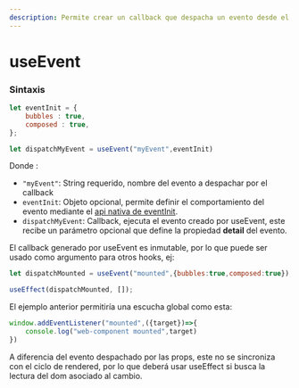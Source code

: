 ```yaml
---
description: Permite crear un callback que despacha un evento desde el web-component
---
```


# useEvent

### Sintaxis

```jsx
let eventInit = {
    bubbles : true, 
    composed : true,
};

let dispatchMyEvent = useEvent("myEvent",eventInit)
```

Donde :

* `"myEvent"`: String requerido, nombre del evento a despachar por el callback
* `eventInit`: Objeto opcional, permite definir el comportamiento del evento mediante el [api nativa de eventInit](https://developer.mozilla.org/es/docs/Web/API/Event/Event).
* `dispatchMyEvent`: Callback, ejecuta el evento creado por useEvent, este recibe un parámetro opcional que define la propiedad **detail** del evento.

El callback generado por useEvent es inmutable, por lo que puede ser usado como argumento para otros hooks, ej:

```javascript
let dispatchMounted = useEvent("mounted",{bubbles:true,composed:true});

useEffect(dispatchMounted, []);
```

El ejemplo anterior permitiría una escucha global como esta:

```javascript
window.addEventListener("mounted",({target})=>{
    console.log("web-component mounted",target)
})
```

A diferencia del evento despachado por las props, este no se sincroniza con el ciclo de rendered, por lo que deberá usar useEffect si busca la lectura del dom asociado al cambio.

